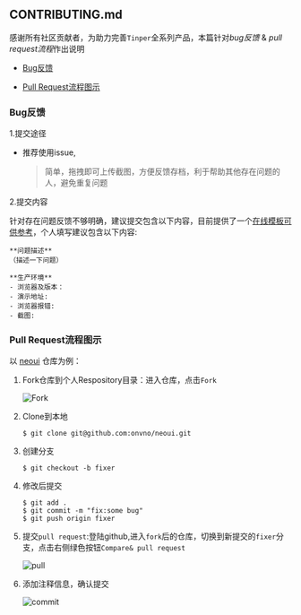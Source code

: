## CONTRIBUTING.md

感谢所有社区贡献者，为助力完善`Tinper`全系列产品，本篇针对*bug反馈* & *pull request流程*作出说明

* [Bug反馈](#bug)

* [Pull Request流程图示](#pull)


<h3 id="bug">Bug反馈</h3>

1.提交途径

* 推荐使用issue,

  >  简单，拖拽即可上传截图，方便反馈存档，利于帮助其他存在问题的人，避免重复问题

 2.提交内容

针对存在问题反馈不够明确，建议提交包含以下内容，目前提供了一个[在线模板可供参考](https://github.com/iuap-design/neoui/issues/new?title=Bug:%20&body=**%E9%97%AE%E9%A2%98%E6%8F%8F%E8%BF%B0**%0A%EF%BC%88%E6%8F%8F%E8%BF%B0%E4%B8%80%E4%B8%8B%E9%97%AE%E9%A2%98%EF%BC%89%0A%0A**%E7%94%9F%E4%BA%A7%E7%8E%AF%E5%A2%83**%20%0A-%20%E6%B5%8F%E8%A7%88%E5%99%A8%E5%8F%8A%E7%89%88%E6%9C%AC%EF%BC%9A%20%0A-%20%E6%BC%94%E7%A4%BA%E5%9C%B0%E5%9D%80:%20%0A-%20%E6%B5%8F%E8%A7%88%E5%99%A8%E6%8A%A5%E9%94%99:%20%0A-%20%E6%88%AA%E5%9B%BE:)，个人填写建议包含以下内容:

```
**问题描述**
（描述一下问题）

**生产环境** 
- 浏览器及版本： 
- 演示地址: 
- 浏览器报错: 
- 截图:
```

<h3 id="pull">Pull Request流程图示</h3>

以 [neoui](https://github.com/iuap-design/neoui) 仓库为例：

1. Fork仓库到个人Respository目录：进入仓库，点击`Fork`

   ![Fork](https://cloud.githubusercontent.com/assets/11772494/18979569/bf247980-86fe-11e6-9b56-6411f5a55a0e.png)

2. Clone到本地

   ```
   $ git clone git@github.com:onvno/neoui.git
   ```

3. 创建分支

   ```
   $ git checkout -b fixer
   ```

4. 修改后提交

   ```
   $ git add .
   $ git commit -m "fix:some bug"
   $ git push origin fixer
   ```

5. 提交`pull request`:登陆github,进入`fork`后的仓库，切换到新提交的`fixer`分支，点击右侧绿色按钮`Compare& pull request`

   ![pull](https://cloud.githubusercontent.com/assets/11772494/18979575/cde1bcf8-86fe-11e6-8ee2-51b7a1deb62b.png)

6. 添加注释信息，确认提交

   ![commit](https://cloud.githubusercontent.com/assets/11772494/18979581/d5e35fd8-86fe-11e6-9aae-d36c8f077ac8.png)
   ​
